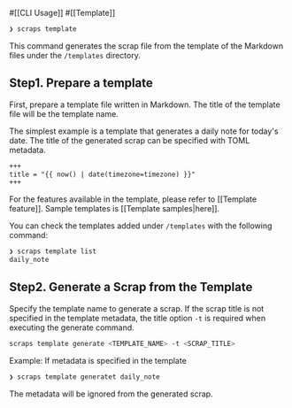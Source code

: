 #[[CLI Usage]] #[[Template]]

```bash
❯ scraps template
```

This command generates the scrap file from the template of the Markdown files under the `/templates` directory.

## Step1. Prepare a template

First, prepare a template file written in Markdown. The title of the template file will be the template name.

The simplest example is a template that generates a daily note for today's date. The title of the generated scrap can be specified with TOML metadata.
```markdown
+++
title = "{{ now() | date(timezone=timezone) }}"
+++
```

 For the features available in the template, please refer to [[Template feature]]. Sample templates is [[Template samples|here]]. 
 
You can check the templates added under `/templates` with the following command:
```bash
❯ scraps template list
daily_note
```

## Step2. Generate a Scrap from the Template
Specify the template name to generate a scrap. If the scrap title is not specified in the template metadata, the title option `-t` is required when executing the generate command.

```bash
scraps template generate <TEMPLATE_NAME> -t <SCRAP_TITLE>
```

Example:
If metadata is specified in the template
```bash
❯ scraps template generatet daily_note 
```

The metadata will be ignored from the generated scrap.